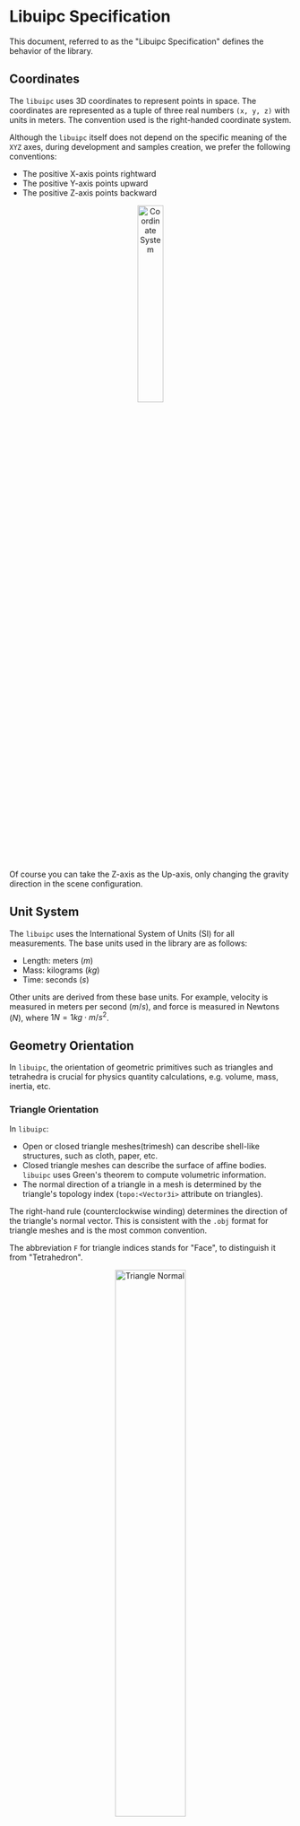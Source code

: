 # Libuipc Specification

This document, referred to as the "Libuipc Specification" defines the behavior of the library.

## Coordinates

The `libuipc` uses 3D coordinates to represent points in space. The coordinates are represented as a tuple of three real numbers `(x, y, z)` with units in meters. The convention used is the right-handed coordinate system.

Although the `libuipc` itself does not depend on the specific meaning of the `XYZ` axes, during development and samples creation, we prefer the following conventions:

- The positive X-axis points rightward
- The positive Y-axis points upward
- The positive Z-axis points backward

<p align="center">
    <img src="../media/coordinates.png" alt="Coordinate System" width="30%" />
</p>

Of course you can take the Z-axis as the Up-axis, only changing the gravity direction in the scene configuration.

## Unit System

The `libuipc` uses the International System of Units (SI) for all measurements. The base units used in the library are as follows:

- Length: meters ($m$)
- Mass: kilograms ($kg$)
- Time: seconds ($s$)

Other units are derived from these base units. For example, velocity is measured in meters per second ($m/s$), and force is measured in Newtons ($N$), where $1N = 1kg \cdot m/s^2$.

## Geometry Orientation

In `libuipc`, the orientation of geometric primitives such as triangles and tetrahedra is crucial for physics quantity calculations, e.g. volume, mass, inertia, etc.

### Triangle Orientation

In `libuipc`:

- Open or closed triangle meshes(trimesh) can describe shell-like structures, such as cloth, paper, etc.
- Closed triangle meshes can describe the surface of affine bodies. `libuipc` uses Green's theorem to compute volumetric information.
- The normal direction of a triangle in a mesh is determined by the triangle's topology index (`topo:<Vector3i>` attribute on triangles).

The right-hand rule (counterclockwise winding) determines the direction of the triangle's normal vector. This is consistent with the `.obj` format for triangle meshes and is the most common convention.

The abbreviation `F` for triangle indices stands for "Face", to distinguish it from "Tetrahedron".

<p align="center">
    <img src="../media/triangle_orient.png" alt="Triangle Normal" width="50%" />
</p>

The direction of the triangle normal directly affects the application of Green's theorem. If the imported model produces unexpected simulation results, you may need to check whether the input triangle mesh is correct.

Additionally, `libuipc` allows manual specification of triangle normal directions using the `orient:<IndexT>` attribute on triangles. You can invert the normal of a triangle by setting its `orient` value to `-1`.

```python
from uipc import view
from uipc import builtin
orient = geo.triangles().find(builtin.orient)
view(orient)[:] = -1  # invert all normal directions
```

### Tetrahedron Orientation

In `libuipc`, tetrahedral meshes(tetmesh) can describe affine bodies and soft bodies.

The volume of a tetrahedron is determined by its topology index (`topo:<Vector4i>` attribute on tetrahedra), the formula is as follows:

$$
V=\frac{1}{6}(T_1-T_0)\times(T_2-T_0)\cdot(T_3-T_0)
$$

The surface direction of a positive volume tetrahedron is always outward.

<p align="center">
    <img src="../media/tetrahedron_orient.png" alt="Tetrahedron Orientation" width="50%" />
</p>

## Contact Tabular

The contact behaviour of two contact element is defined by the tuple $C = (\kappa, \mu, f)$, where $\kappa \in (0, +\infty)$ is the restitution coefficient, $\mu \in [0,1]$ is the friction coefficient, and $f \in \{0,1\}$ is the enable flag. If $f=1$, the two contact elements are allowed to contact with each other, otherwise not.

$C$ is called a **Contact Model**.

The contact tabular is a matrix-like structure $C_{ij}$.

The users create contact elements by:

=== "C++"

    ```cpp
    auto& contact_tabular = scene.contact_tabular();
    auto& ce1 = contact_tabular.create("#1");
    auto& ce2 = contact_tabular.create("#2"); 
    ```

=== "Python"

    ```python
    contact_tabular = scene.contact_tabular()
    ce1 = contact_tabular.create("#1")
    ce2 = contact_tabular.create("#2")
    ```

and create contact model by:

=== "C++"

    ```cpp
    contact_tabular.insert(ce1, ce2, 0.5, 1.0_GPa, true);
    ```

=== "Python"

    ```python
    contact_tabular.insert(ce1, ce2, 0.5, 1.0 * GPa, True)
    ```

### Default Rule

1. If $C_{ij}$ is not defined(`insert()`) before simulation, the simulator regards $C_{ij} = C_{00}$
2. Default model $C_{00}$ is always defined, users are allowed to modify the default model by:

    === "C++"
    
        ```cpp
        contact_tabular.default_model(0.5, 1.0_GPa, true);
        ```
    
    === "Python"
    
        ```python
        contact_tabular.default_model(0.5, 1.0 * GPa, True)
        ```

## Subscene Tabular

The inter-subscene behaviour of two subscenes is defined by the tuple $S = (f)$, where $f \in \{0,1\}$ is the enable flag, if $f=1$, the objects in subscenes $S_i$ and $S_j$ are allowed to interact, otherwise not.

$S$ is called a **Subscene Model**.

The subscene tabular is a matrix-like structure $S_{ij}$.

The users create subscenes by:

=== "C++"

    ```cpp
    auto& subscene_tabular = scene.subscene_tabular();
    auto& ss1 = subscene_tabular.create("#1");
    auto& ss2 = subscene_tabular.create("#2"); 
    ```

=== "Python"

    ```python
    subscene_tabular = scene.subscene_tabular()
    ss1 = subscene_tabular.create("#1")
    ss2 = subscene_tabular.create("#2")
    ```

and create subscene model by:

=== "C++"

    ```cpp
    subscene_tabular.insert(ss1, ss2, true);
    ```
=== "Python"

    ```python
    subscene_tabular.insert(ss1, ss2, True)
    ```

### Default Rule

1. If $S_{ij} = (f_{ij})$ is not defined(`insert()`) before simulation, the simulator regards:
    $$
    \begin{aligned}\notag
    f_{ij} = 
        \begin{cases}
        1, & \text{if } i=j \newline
        0, & \text{if } i \neq j
        \end{cases}
    \end{aligned}
    $$
2. Default model $S_{00}$ is always defined, users are allowed to modify the default model by:

    === "C++"

        ```cpp
        subscene_tabular.default_model(true);
        ```
    === "Python"
     
        ```python
        subscene_tabular.default_model(True)
        ```

Note that the default rule 1 is different from the contact tabular, because normally objects in the same subscene are allowed to interact, while objects in different subscenes are not, the matrix of $S_{ij}$ most of time looks like an identity matrix. We make the most common case as the default rule to reduce the burden of users.